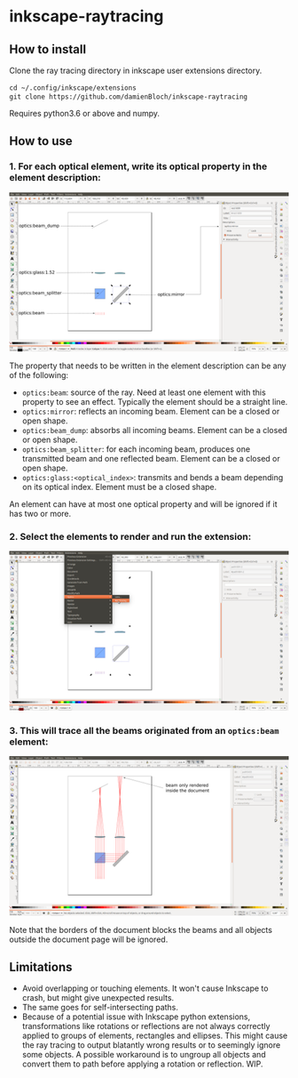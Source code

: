 # inkscape-raytracing

## How to install 

Clone the ray tracing directory in inkscape user extensions directory. 

  ```shell
  cd ~/.config/inkscape/extensions
  git clone https://github.com/damienBloch/inkscape-raytracing
  ```
  
Requires python3.6 or above and numpy. 

## How to use

### 1. For each optical element, write its optical property in the element description:

  ![plot](./pictures/ray_tracing_1.png)

  The property that needs to be written in the element description can be any of the following:
  * `optics:beam`: source of the ray. Need at least one element with this property to see an effect. Typically the element should be a straight line.
  * `optics:mirror`: reflects an incoming beam. Element can be a closed or open shape.
  * `optics:beam_dump`: absorbs all incoming beams. Element can be a closed or open shape.
  * `optics:beam_splitter`: for each incoming beam, produces one transmitted beam and one reflected beam. Element can be a closed or open shape.
  * `optics:glass:<optical_index>`: transmits and bends a beam depending on its optical index. Element must be a closed shape.  
  
An element can have at most one optical property and will be ignored if it has two or more.


### 2. Select the elements to render and run the extension:

![plot](./pictures/ray_tracing_2.png)


### 3. This will trace all the beams originated from an `optics:beam` element:

![plot](./pictures/ray_tracing_3.png)

Note that the borders of the document blocks the beams and all objects outside the document page will be ignored.


## Limitations

* Avoid overlapping or touching elements. It won't cause Inkscape to crash, but might give unexpected results.
* The same goes for self-intersecting paths.
* Because of a potential issue with Inkscape python extensions, transformations like rotations or reflections are not always correctly applied to groups of elements, rectangles and ellipses. This might cause the ray tracing to output blatantly wrong results or to seemingly ignore some objects. A possible workaround is to ungroup all objects and convert them to path before applying a rotation or reflection. WIP.     
